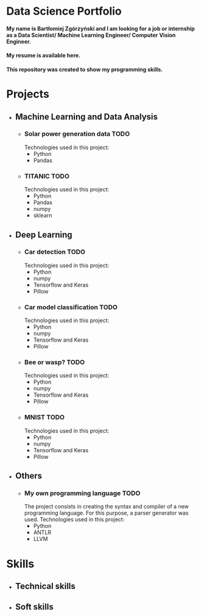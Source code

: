 # Data Science Portfolio

#### My name is Bartłomiej Zgórzyński and I am looking for a job or internship as a Data Scientist/ Machine Learning Engineer/ Computer Vision Engineer.
#### My resume is available here.
#### This repository was created to show my programming skills.

# Projects

- ## Machine Learning and Data Analysis
  - ### Solar power generation data TODO
    Technologies used in this project:
      - Python
      - Pandas
  - ### TITANIC TODO
    Technologies used in this project:
      - Python
      - Pandas
      - numpy
      - sklearn
  
- ## Deep Learning
  - ### Car detection TODO
    Technologies used in this project:
      - Python
      - numpy
      - Tensorflow and Keras
      - Pillow
  - ### Car model classification TODO
    Technologies used in this project:
      - Python
      - numpy
      - Tensorflow and Keras
      - Pillow
  - ### Bee or wasp? TODO
    Technologies used in this project:
      - Python
      - numpy
      - Tensorflow and Keras
      - Pillow
  - ### MNIST TODO
    Technologies used in this project:
      - Python
      - numpy
      - Tensorflow and Keras
      - Pillow
  
- ## Others
  - ### My own programming language TODO
    The project consists in creating the syntax and compiler of a new programming language. For this purpose, a parser generator was used.
    Technologies used in this project:
      - Python
      - ANTLR
      - LLVM

# Skills

- ## Technical skills

- ## Soft skills
  

